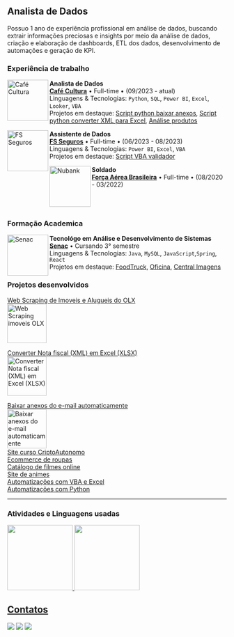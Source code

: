 <!--  ## Olá, eu sou o Marcus! 
<p>-Graduando de Análise e Desenvolvimento de Sistemas.</p> 
<img src="https://capsule-render.vercel.app/api?type=venom&height=200&color=gradient&text=Marcus&fontAlign=51&animation=fadeIn&textBg=false&section=header&reversal=false" />
-->

<h2>Analista de Dados</h2>
<p>Possuo 1 ano de experiência profissional em análise de dados, buscando extrair informações preciosas e insights por meio da análise de dados, criação e elaboração de dashboards, ETL dos dados, desenvolvimento de automações e geração de KPI.</p>

### Experiência de trabalho

[<img align="left" height="94px" width="94px" alt="Café Cultura" src="https://i.imgur.com/Xnha17i.png"/>](https://cafeculturabrasil.com/)

**Analista de Dados** \
[**Café Cultura**](https://cafeculturabrasil.com/) • Full-time • (09/2023 - atual) 
<br/>
Linguagens & Tecnologias: `Python`, `SQL`, `Power BI`, `Excel`, `Looker`, `VBA`
<br/>
Projetos em destaque: [Script python baixar anexos](https://github.com/MarcusMix/baixar-anexos-automaticamente), [Script python converter XML para Excel](https://github.com/MarcusMix/converter-xml-para-excel), [Análise produtos](<www.google.com>) 
<br/>

[<img align="left" height="94px" width="94px" alt="FS Seguros" src="https://i.imgur.com/JZvrS6m.png"/>](https://www.fsseguross.com.br/)

**Assistente de Dados** \
[**FS Seguros**](https://www.fsseguross.com.br/) • Full-time • (06/2023 - 08/2023)
<br/>
Linguagens & Tecnologias: `Power BI`, `Excel`, `VBA`
<br/>
Projetos em destaque: [Script VBA validador]()
<br/>

[<img align="left" height="94px" width="94px" alt="Nubank" src="https://media.licdn.com/dms/image/D4D0BAQG0QWVuaUpxEw/company-logo_200_200/0/1707483075201/faboficial_logo?e=1722470400&v=beta&t=6f3_S0YK65QW5_RArmPjLAq1V1XWVaOgfxUnYR2sUzE"/>](https://nubank.com.br/)

**Soldado** \
[**Força Aérea Brasileira**](https://www.fab.mil.br/index.php) • Full-time • (08/2020 - 03/2022)
<!-- Linguagens & Tecnologias: `React Native`, `Node`, `Swift`, `Kotlin`, `OpenShift` \
Projetos em destaque: [App](https://nubank.com.br/) -->
<br/>
<br/>

<!--
<h3>Atuação Profissional</h3>
<ul>
  <li>Café Cultura | Analista de Dados (09/2023 - atual) </li>
  <li>FS Seguros | Assistente de Dados (06/2023 - 08/2023) </li>
  <li>Força Aérea Brasileira | Soldado (08/2020 - 03/2022) </li>
</ul>

-->

<h3>Formação Academica</h3>

[<img align="left" height="94px" width="94px" alt="Senac" src="https://logodownload.org/wp-content/uploads/2014/10/senac-logo-0.png"/>](https://portal.sc.senac.br/)
**Tecnológo em Análise e Desenvolvimento de Sistemas** \
[**Senac**](https://portal.sc.senac.br/portal/novo/) • Cursando 3° semestre
<br/>
Linguagens & Tecnologias: `Java`, `MySQL`, `JavaScript`,`Spring`, `React`
<br/>
Projetos em destaque: [FoodTruck](<https://github.com/MarcusMix/poo-java>), [Oficina](<https://github.com/MarcusMix/oficina-project>), [Central Imagens](<https://github.com/DataStoreRepository/central-das-imagens>) 


### Projetos desenvolvidos
[Web Scraping de Imoveis e Alugueis do OLX](<https://github.com/MarcusMix/webscraping-python>)
 <br/>
<img src="https://i.imgur.com/0G6m8wt.png" height="90px" alt="Web Scraping imoveis OLX" />



 [Converter Nota fiscal (XML) em Excel (XLSX)](<https://github.com/MarcusMix/converter-xml-para-excel>) 
 <br/>
 <img src="https://i.imgur.com/y8PIg61.png" height="90px" alt="Converter Nota fiscal (XML) em Excel (XLSX)" />


[Baixar anexos do e-mail automaticamente](<https://github.com/MarcusMix/baixar-anexos-automaticamente>)
<br/>
<img src="https://i.imgur.com/0LnJx5e.png" height="90px" alt="Baixar anexos do e-mail automaticamente" /> 
<br/>
[Site curso CriptoAutonomo](<https://criptoautonomo.com>) <br/>
[Ecommerce de roupas](<https://github.com/MarcusMix/ecommerce>)<br/>
[Catálogo de filmes online](<https://github.com/MarcusMix/movies-catalog>)<br/>
[Site de animes](<https://github.com/MarcusMix/api-anime>)<br/>
[Automatizações com VBA e Excel](<https://github.com/MarcusMix/vba>)<br/>
[Automatizações com Python](<https://github.com/MarcusMix/python>)<br/>


<!--
<ul>
  <li>Tecnológo em Análise e Desenvolvimento de Sistemas (03/2022 - 06/2025) </li>
</ul>
-->
<hr>
<h3>Atividades e Linguagens usadas</h3>
<div align="left">
  <a href="https://github.com/MarcusMix">
  <!-- <img height="150em" src="https://github-readme-stats.vercel.app/api?username=MarcusMix&show_icons=true&theme=codeSTACKr&include_all_commits=true&count_private=true"/> -->
   <img height="150em" src="https://github-readme-stats.vercel.app/api?username=marcusmix&show_icons=true&theme=dark" />
  <img height="150em" src="https://github-readme-stats.vercel.app/api/top-langs/?username=MarcusMix&layout=compact&langs_count=10&theme=dark"/>
</div>


  <!--
  <h2> Ferramentas </h2>
 
  [![My Skills](https://skillicons.dev/icons?i=ts,js,nodejs,react,html,css,java,mysql)](https://skillicons.dev)

<div style="display: inline_block"><br>
  <img align="center" alt="Marcus-Js" height="30" width="40" src="https://raw.githubusercontent.com/devicons/devicon/master/icons/javascript/javascript-plain.svg">
  <img align="center" alt="Marcus-HTML" height="30" width="40" src="https://raw.githubusercontent.com/devicons/devicon/master/icons/html5/html5-original.svg">
  <img align="center" alt="Marcus-CSS" height="30" width="40" src="https://raw.githubusercontent.com/devicons/devicon/master/icons/css3/css3-original.svg">
  <img align="center" alt="Marcus-CSS" height="30" width="40" src="https://raw.githubusercontent.com/devicons/devicon/master/icons/java/java-original.svg">
  <img align="center" alt="Marcus-CSS" height="30" width="40" src="https://raw.githubusercontent.com/devicons/devicon/master/icons/react/react-original.svg">
  <img align="center" alt="Marcus-CSS" height="30" width="40" src="https://raw.githubusercontent.com/devicons/devicon/master/icons/typescript/typescript-original.svg">
  <img align="center" alt="Marcus-CSS" height="30" width="40" src="https://raw.githubusercontent.com/devicons/devicon/master/icons/mysql/mysql-original.svg">
  <img align="center" alt="Marcus-CSS" height="30" width="40" src="https://raw.githubusercontent.com/devicons/devicon/master/icons/sass/sass-original.svg">
</div>
  -->
 <h2> Contatos </h2> 
 <div>  
   <a href="mailto:marcus.programacao@gmail.com"><img src="https://img.shields.io/badge/Gmail-D14836?style=for-the-badge&logo=gmail&logoColor=white" target="_blank"></a>
   <a href="https://www.linkedin.com/in/marcus-sandi-47a47122b/"><img src="https://img.shields.io/badge/-LinkedIn-%230077B5?style=for-the-badge&logo=linkedin&logoColor=white" target="_blank"></a>
   <a href="https://www.instagram.com/marcus.sandi/"><img src="https://img.shields.io/badge/Instagram-E4405F?style=for-the-badge&logo=instagram&logoColor=white" target="blank"></a>
 </div>
  <!--
  ![Snake animation](https://github.com/MarcusMix/MarcusMix/blob/output/github-contribution-grid-snake.svg)
  -->

